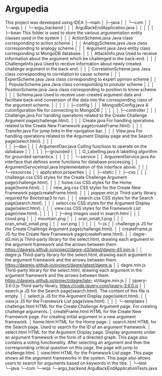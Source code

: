 # Argupedia
This project was developed using IDEA
├─main
│  ├─java
│  │  └─com
│  │      └─wqs
│  │          └─argu_backend
│  │              │  ArguBackEndApplication.java
│  │              │
│  │              ├─bean      This folder is used to store the various argumentation entity classes used in the system
│  │              │      ActionScheme.java         Java class corresponding to action scheme
│  │              │      AnalogyScheme.java        Java class corresponding to analogy scheme
│  │              │      Argument.java             Java entity class corresponding to MongoDB database.
│  │              │      AttackInfo.java           Used to receive information about the argument which be challenged in the back-end.
│  │              │      ChallengeInfo.java        Used to receive information about newly created challenge argument in the back-end.
│  │              │      CorrelationScheme.java    Java class corresponding to correlation to cause scheme
│  │              │      ExpertScheme.java         Java class corresponding to expert opinion scheme
│  │              │      PopularScheme.java        Java class corresponding to poulular scheme
│  │              │      PositionScheme.java       Java class corresponding to position to know scheme
│  │              │      Schema.java               Used to receive user-created argument data and facilitate back-end conversion of the 
                                                   data into the corresponding class of the argument scheme.
│  │              │
│  │              ├─config
│  │              │      MongodbConfig.java        A cutonfiguration file for connecting to MongoDB
│  │              │
│  │              ├─controller
│  │              │      Challenge.java            For handling operations related to the Create Challenge Argument page(challenge.html).
│  │              │      Create.java               For handling operations related to the Create New Framework page(createFrame.html).
│  │              │      Transfer.java             For jump links in the navigation bar.
│  │              │      View.java                 For handling operations related to the Argument Display page and the Search page(select.html).
│  │              │     
│  │              ├─dao
│  │              │      ArgumentDao.java          Calling functions to operate on the database
│  │              │
│  │              ├─grounded
│  │              │      G_Labelling.java          A labelling algorithm for grounded semantics.
│  │              │
│  │              └─service
│  │                      ArgumentService.java    An interface that defines some functions for database processing
│  │                      ArgumentServiceImpl.java   Implementation of the interface above.
│  │
│  └─resources
│      │  application.properties
│      │
│      ├─static
│      │  ├─css
│      │  │      challenge.css                    CSS styles for the Create Challenge Argument page(challenge.html).
│      │  │      home.css                         CSS styles for the Home page(home.html).
│      │  │      new_arg.css                      CSS styles for the Create New Framework page(createFrame.html).
│      │  │      popper.min.js                    Third-party library required for Bootstrap3 to run.
│      │  │      search.css                       CSS styles for the Search page(search.html).
│      │  │      select.css                       CSS styles for the Argument Display page(select.html).
│      │  │      view.css                         CSS styles for the Framework List page(view.html).
│      │  │
│      │  ├─img        Images used in search.html
│      │  │      cloud.png
│      │  │      mountain.png
│      │  │      oran_small_1.png
│      │  │      oran_small_small.png
│      │  │      sun.png
│      │  │
│      │  └─js
│      │          challenge.js                    JS for the Create Challenge Argument page(challenge.html).
│      │          createFrame.js                  JS for the Create New Framework page(createFrame.html).
│      │          dagre-d3.min.js                 Third-party library for the select.html, drawing each argument in the argument framework and the arrows between them.
                                                        https://dagrejs.github.io/project/dagre-d3/latest/dagre-d3.min.js
│      │          dagre.js                        Third-party library for the select.html, drawing each argument in the argument framework and the arrows between them.
                                                        https://dagrejs.github.io/project/dagre/latest/dagre.js
│      │          dagre.min.js                    Third-party library for the select.html, drawing each argument in the argument framework and the arrows between them.
                                                        https://dagrejs.github.io/project/dagre/late- st/dagre.min.js
│      │          jquery-3.6.0.js                 Third-party library, https://code.jquery.com/jquery-3.6.0.js
│      │          search.js                       JS for the Search page(search.html). The content of this file is empty.
│      │          select.js                       JS for the Argument Display page(select.html).
│      │          view.js                         JS for the Framework List page(view.html).
│      │
│      └─templates
│              challenge.html                     HTML for the Create Challenge Argument page. For creating challenge arguments.
│              createFrame.html                   HTML for the Create New Framework page. For creating initial argument in a new argument framework.
│              home.html                          HTML for the Home page.
│              search.html                        HTML for the Search page. Used to search for the ID of an argument framework.
│              select.html                        HTML for the Argument Display page. Display arguments under an argument framework in the form of a directed graph. 
                                                   This page also contains a voting functionality. After selecting an argument and then the corresponding critical question on 
                                                    this page, the page will jump to challenge.html. 
│              view.html                          HTML for the Framework List page. This page shows all the argument frameworks in the system. This page also allows users to 
                                                   search for arguments based on keywords in the title.
│
└─test
    └─java
        └─com
            └─wqs
                └─argu_backend
                        ArguBackEndApplicationTests.java
